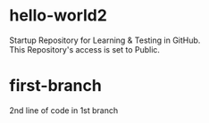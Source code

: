 # hello-world2
Startup Repository for Learning &amp; Testing in GitHub.  
This Repository's access  is set to Public.  
# first-branch
2nd line of code in 1st branch
